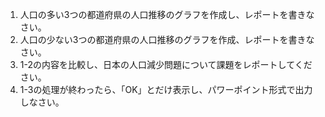 1. 人口の多い3つの都道府県の人口推移のグラフを作成し、レポートを書きなさい。
2. 人口の少ない3つの都道府県の人口推移のグラフを作成、レポートを書きなさい。
3. 1-2の内容を比較し、日本の人口減少問題について課題をレポートしてください。
4. 1-3の処理が終わったら、「OK」とだけ表示し、パワーポイント形式で出力しなさい。
